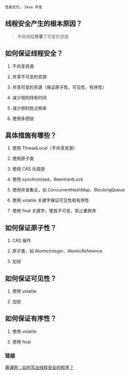 `性能优化`、`Java 并发`

## 线程安全产生的根本原因？

> 不同线程**共享**了可变的资源
>

## 如何保证线程安全？

1. 不共享资源

2. 共享不可变的资源

3. 共享可变的资源（保证原子性，可见性，有序性）

4. 减少锁的持有时间

5. 减少锁的抢占频率

6. 使用多把锁


## 具体措施有哪些？

1. 使用 ThreadLocal（不共享资源）

2. 使用原子类

3. 使用 CAS 乐观锁

4. 使用 synchronized、ReentrantLock

5. 使用并发集合，如 ConcurrentHashMap、BlockingQueue

6. 使用 volatile 关键字保证可见性和有序性

7. 使用 final 关键字，使其不可变，禁止重排序


## 如何保证原子性？

1. CAS 操作

2. 原子类，如 AtomicInteger、AtomicReference

3. 加锁


## 如何保证可见性？

1. 使用 volatile

2. 加锁


## 如何保证有序性？

1. 使用 volatile

2. 使用 final


### 链接
[慕课网：如何写出线程安全的程序？](https://coding.imooc.com/lesson/317.html#mid=22295)

